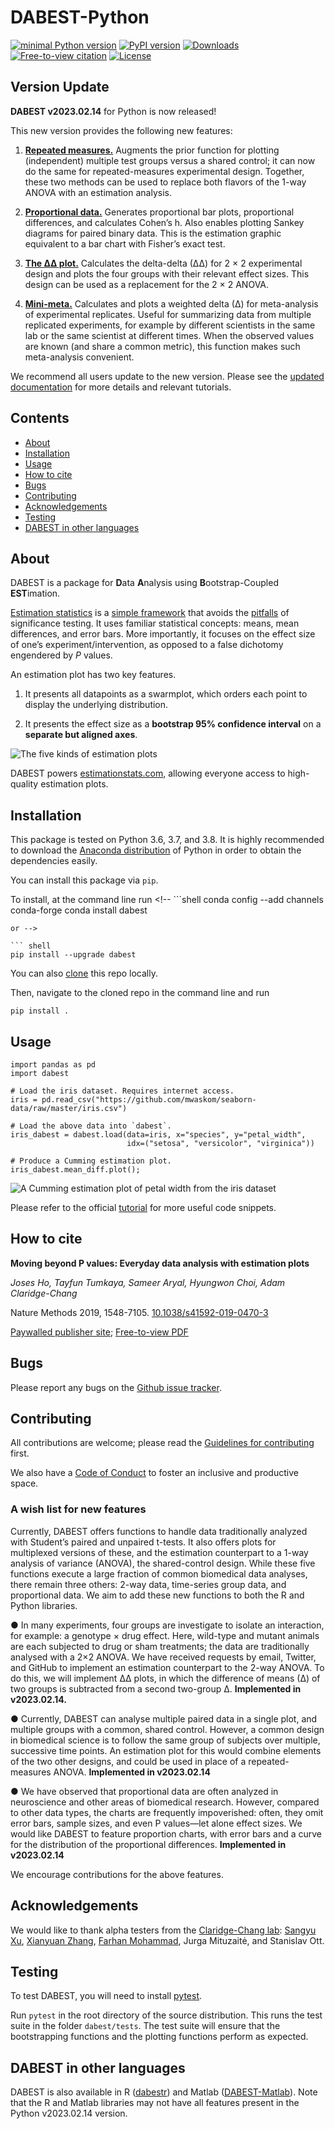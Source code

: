 DABEST-Python
================

<!-- WARNING: THIS FILE WAS AUTOGENERATED! DO NOT EDIT! -->
<!-- [![Travis CI build status](https://travis-ci.org/ACCLAB/DABEST-python.svg?branch=master)](https://travis-ci.org/ACCLAB/DABEST-python) -->

[![minimal Python
version](https://img.shields.io/badge/Python%3E%3D-3.6-6666ff.svg)](https://www.anaconda.com/distribution/)
[![PyPI
version](https://badge.fury.io/py/dabest.svg?kill_cache=1)](https://badge.fury.io/py/dabest)
[![Downloads](https://pepy.tech/badge/dabest/month.png)](https://pepy.tech/project/dabest/month)
[![Free-to-view
citation](https://zenodo.org/badge/DOI/10.1038/s41592-019-0470-3.svg)](https://rdcu.be/bHhJ4)
[![License](https://img.shields.io/badge/License-BSD%203--Clause--Clear-orange.svg)](https://spdx.org/licenses/BSD-3-Clause-Clear.html)

## Version Update

**DABEST v2023.02.14** for Python is now released!

This new version provides the following new features:

1.  [**Repeated
    measures.**](https://acclab.github.io/DABEST-python-docs/repeatedmeasures.html)
    Augments the prior function for plotting (independent) multiple test
    groups versus a shared control; it can now do the same for
    repeated-measures experimental design. Together, these two methods
    can be used to replace both flavors of the 1-way ANOVA with an
    estimation analysis.

2.  [**Proportional
    data.**](https://acclab.github.io/DABEST-python-docs/proportion-plot.html)
    Generates proportional bar plots, proportional differences, and
    calculates Cohen’s h. Also enables plotting Sankey diagrams for
    paired binary data. This is the estimation graphic equivalent to a
    bar chart with Fisher’s exact test.

3.  [**The ∆∆
    plot.**](https://acclab.github.io/DABEST-python-docs/deltadelta.html)
    Calculates the delta-delta (∆∆) for 2 × 2 experimental design and
    plots the four groups with their relevant effect sizes. This design
    can be used as a replacement for the 2 × 2 ANOVA.

4.  [**Mini-meta.**](https://acclab.github.io/DABEST-python-docs/minimetadelta.html)
    Calculates and plots a weighted delta (∆) for meta-analysis of
    experimental replicates. Useful for summarizing data from multiple
    replicated experiments, for example by different scientists in the
    same lab or the same scientist at different times. When the observed
    values are known (and share a common metric), this function makes
    such meta-analysis convenient.

We recommend all users update to the new version. Please see the
[updated documentation](https://acclab.github.io/DABEST-python-docs/)
for more details and relevant tutorials.

## Contents

<!-- TOC depthFrom:1 depthTo:2 withLinks:1 updateOnSave:1 orderedList:0 -->

- [About](#about)
- [Installation](#installation)
- [Usage](#usage)
- [How to cite](#how-to-cite)
- [Bugs](#bugs)
- [Contributing](#contributing)
- [Acknowledgements](#acknowledgements)
- [Testing](#testing)
- [DABEST in other languages](#dabest-in-other-languages)

<!-- /TOC -->

## About

DABEST is a package for **D**ata **A**nalysis using
**B**ootstrap-Coupled **EST**imation.

[Estimation
statistics](https://en.wikipedia.org/wiki/Estimation_statistics) is a
[simple framework](https://thenewstatistics.com/itns/) that avoids the
[pitfalls](https://www.nature.com/articles/nmeth.3288) of significance
testing. It uses familiar statistical concepts: means, mean differences,
and error bars. More importantly, it focuses on the effect size of one’s
experiment/intervention, as opposed to a false dichotomy engendered by
*P* values.

An estimation plot has two key features.

1.  It presents all datapoints as a swarmplot, which orders each point
    to display the underlying distribution.

2.  It presents the effect size as a **bootstrap 95% confidence
    interval** on a **separate but aligned axes**.

![The five kinds of estimation
plots](nbs/images/showpiece.png "The five kinds of estimation plots.")

DABEST powers [estimationstats.com](https://www.estimationstats.com/),
allowing everyone access to high-quality estimation plots.

## Installation

This package is tested on Python 3.6, 3.7, and 3.8. It is highly
recommended to download the [Anaconda
distribution](https://www.continuum.io/downloads) of Python in order to
obtain the dependencies easily.

You can install this package via `pip`.

To install, at the command line run <!-- ```shell
conda config --add channels conda-forge
conda install dabest
```
or -->

``` shell
pip install --upgrade dabest
```

You can also
[clone](https://help.github.com/articles/cloning-a-repository) this repo
locally.

Then, navigate to the cloned repo in the command line and run

``` shell
pip install .
```

## Usage

``` python3
import pandas as pd
import dabest

# Load the iris dataset. Requires internet access.
iris = pd.read_csv("https://github.com/mwaskom/seaborn-data/raw/master/iris.csv")

# Load the above data into `dabest`.
iris_dabest = dabest.load(data=iris, x="species", y="petal_width",
                          idx=("setosa", "versicolor", "virginica"))

# Produce a Cumming estimation plot.
iris_dabest.mean_diff.plot();
```

![A Cumming estimation plot of petal width from the iris
dataset](nbs/images/iris.png)

Please refer to the official
[tutorial](https://acclab.github.io/DABEST-python-docs/tutorial.html)
for more useful code snippets.

## How to cite

**Moving beyond P values: Everyday data analysis with estimation plots**

*Joses Ho, Tayfun Tumkaya, Sameer Aryal, Hyungwon Choi, Adam
Claridge-Chang*

Nature Methods 2019, 1548-7105.
[10.1038/s41592-019-0470-3](http://dx.doi.org/10.1038/s41592-019-0470-3)

[Paywalled publisher
site](https://www.nature.com/articles/s41592-019-0470-3); [Free-to-view
PDF](https://rdcu.be/bHhJ4)

## Bugs

Please report any bugs on the [Github issue
tracker](https://github.com/ACCLAB/DABEST-python/issues/new).

## Contributing

All contributions are welcome; please read the [Guidelines for
contributing](https://github.com/ACCLAB/DABEST-python/blob/master/CONTRIBUTING.md)
first.

We also have a [Code of
Conduct](https://github.com/ACCLAB/DABEST-python/blob/master/CODE_OF_CONDUCT.md)
to foster an inclusive and productive space.

### A wish list for new features

Currently, DABEST offers functions to handle data traditionally analyzed
with Student’s paired and unpaired t-tests. It also offers plots for
multiplexed versions of these, and the estimation counterpart to a 1-way
analysis of variance (ANOVA), the shared-control design. While these
five functions execute a large fraction of common biomedical data
analyses, there remain three others: 2-way data, time-series group data,
and proportional data. We aim to add these new functions to both the R
and Python libraries.

● In many experiments, four groups are investigate to isolate an
interaction, for example: a genotype × drug effect. Here, wild-type and
mutant animals are each subjected to drug or sham treatments; the data
are traditionally analysed with a 2×2 ANOVA. We have received requests
by email, Twitter, and GitHub to implement an estimation counterpart to
the 2-way ANOVA. To do this, we will implement ∆∆ plots, in which the
difference of means (∆) of two groups is subtracted from a second
two-group ∆. **Implemented in v2023.02.14.**

● Currently, DABEST can analyse multiple paired data in a single plot,
and multiple groups with a common, shared control. However, a common
design in biomedical science is to follow the same group of subjects
over multiple, successive time points. An estimation plot for this would
combine elements of the two other designs, and could be used in place of
a repeated-measures ANOVA. **Implemented in v2023.02.14**

● We have observed that proportional data are often analyzed in
neuroscience and other areas of biomedical research. However, compared
to other data types, the charts are frequently impoverished: often, they
omit error bars, sample sizes, and even P values—let alone effect sizes.
We would like DABEST to feature proportion charts, with error bars and a
curve for the distribution of the proportional differences.
**Implemented in v2023.02.14**

We encourage contributions for the above features.

## Acknowledgements

We would like to thank alpha testers from the [Claridge-Chang
lab](https://www.claridgechang.net/): [Sangyu
Xu](https://github.com/sangyu), [Xianyuan
Zhang](https://github.com/XYZfar), [Farhan
Mohammad](https://github.com/farhan8igib), Jurga Mituzaitė, and
Stanislav Ott.

## Testing

To test DABEST, you will need to install
[pytest](https://docs.pytest.org/en/latest).

Run `pytest` in the root directory of the source distribution. This runs
the test suite in the folder `dabest/tests`. The test suite will ensure
that the bootstrapping functions and the plotting functions perform as
expected.

## DABEST in other languages

DABEST is also available in R
([dabestr](https://github.com/ACCLAB/dabestr)) and Matlab
([DABEST-Matlab](https://github.com/ACCLAB/DABEST-Matlab)). Note that
the R and Matlab libraries may not have all features present in the
Python v2023.02.14 version.
